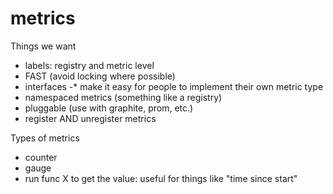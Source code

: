 # metrics

Things we want
* labels: registry and metric level
* FAST (avoid locking where possible)
* interfaces -* make it easy for people to implement their own metric type
* namespaced metrics (something like a registry)
* pluggable (use with graphite, prom, etc.)
* register AND unregister metrics

Types of metrics
* counter
* gauge
* run func X to get the value: useful for things like "time since start"
